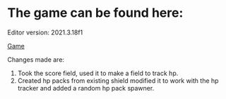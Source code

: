 <h1>The game can be found here:</h1>

Editor version: 2021.3.18f1

[Game](https://flintlock-entertainment.itch.io/week-4-game-1-eli)

Changes made are:
1) Took the score field, used it to make a field to track hp.
2) Created hp packs from existing shield modified it to work with the hp tracker and added a random hp pack spawner.
